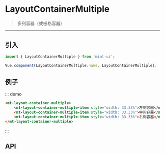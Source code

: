 # LayoutContainerMultiple

> 多列容器（或栅格容器）

------------

## 引入

```javascript
import { LayoutContainerMultiple } from 'mint-ui';

Vue.component(LayoutContainerMultiple.name, LayoutContainerMultiple);
```

## 例子


::: demo
```html
<mt-layout-container-multiple>
    <mt-layout-container-multiple-item style="width: 33.33%">左侧容器</mt-layout-container-multiple-item>
    <mt-layout-container-multiple-item style="width: 33.33%">中间容器</mt-layout-container-multiple-item>
    <mt-layout-container-multiple-item style="width: 33.33%">右侧容器</mt-layout-container-multiple-item>
</mt-layout-container-multiple>
```
:::


## API


